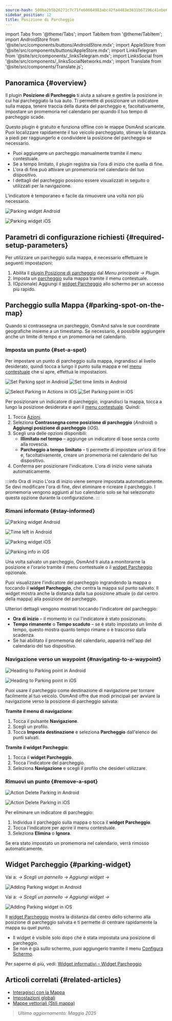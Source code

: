```yaml
---
source-hash: 500ba2b5b26271c7c71fe60664983abc42fa4483e3831b67196c41ebe60e8fd4
sidebar_position: 12
title: Posizione di Parcheggio
---
```

import Tabs from '@theme/Tabs';
import TabItem from '@theme/TabItem';
import AndroidStore from '@site/src/components/buttons/AndroidStore.mdx';
import AppleStore from '@site/src/components/buttons/AppleStore.mdx';
import LinksTelegram from '@site/src/components/_linksTelegram.mdx';
import LinksSocial from '@site/src/components/_linksSocialNetworks.mdx';
import Translate from '@site/src/components/Translate.js';



## Panoramica {#overview}

Il plugin **Posizione di Parcheggio** ti aiuta a salvare e gestire la posizione in cui hai parcheggiato la tua auto. Ti permette di posizionare un indicatore sulla mappa, tenere traccia della durata del parcheggio e, facoltativamente, impostare un promemoria nel calendario per quando il tuo tempo di parcheggio scade.

Questo plugin è gratuito e funziona offline con le mappe OsmAnd scaricate. Puoi localizzare rapidamente il tuo veicolo parcheggiato, stimare la distanza a piedi per raggiungerlo e condividere la posizione del parcheggio se necessario.

- Puoi aggiungere un parcheggio manualmente tramite il menu contestuale.
- Se a tempo limitato, il plugin registra sia l'ora di inizio che quella di fine.
- L'ora di fine può attivare un promemoria nel calendario del tuo dispositivo.
- I dettagli del parcheggio possono essere visualizzati in seguito o utilizzati per la navigazione.

L'indicatore è temporaneo e facile da rimuovere una volta non più necessario.

<Tabs groupId="operating-systems" queryString="current-os">

<TabItem value="android" label="Android">

![Parking widget Android](@site/static/img/plugins/parking/parking_widget_android.png)

</TabItem>

<TabItem value="ios" label="iOS">

![Parking widget iOS](@site/static/img/plugins/parking/parking_widget_ios.png)

</TabItem>

</Tabs>


## Parametri di configurazione richiesti {#required-setup-parameters}

Per utilizzare un parcheggio sulla mappa, è necessario effettuare le seguenti impostazioni:

1. Abilita il [plugin Posizione di parcheggio](../plugins/index.md#enable--disable) dal *Menu principale → Plugin*.
2. Imposta un [parcheggio](#set-a-spot) sulla mappa tramite il menu contestuale.
3. (Opzionale) Aggiungi il [widget Parcheggio](#parking-widget) allo schermo per un accesso più rapido.


## Parcheggio sulla Mappa {#parking-spot-on-the-map}

Quando si contrassegna un parcheggio, OsmAnd salva le sue coordinate geografiche insieme a un timestamp. Se necessario, è possibile aggiungere anche un limite di tempo e un promemoria nel calendario.


### Imposta un punto {#set-a-spot}

Per impostare un punto di parcheggio sulla mappa, ingrandisci al livello desiderato, quindi tocca a lungo il punto sulla mappa e nel [menu contestuale](../map/map-context-menu.md) che si apre, effettua le impostazioni.

<Tabs groupId="operating-systems" queryString="current-os">

<TabItem value="android" label="Android">

![Set Parking spot in Android](@site/static/img/plugins/parking/and_set_p_point_limit.png) ![Set time limits in Android](@site/static/img/plugins/parking/and_set_p_point4_.png)

</TabItem>

<TabItem value="ios" label="iOS">

![Select Parking in Actions in iOS](@site/static/img/plugins/parking/ios_set_p_point2.png) ![Set Parking point in iOS](@site/static/img/plugins/parking/ios_set_p_point3_-2.png)

</TabItem>

</Tabs>

Per posizionare un indicatore di parcheggio, ingrandisci la mappa, tocca a lungo la posizione desiderata e apri il [menu contestuale](../map/map-context-menu.md). Quindi:

1. Tocca [Azioni](../map/map-context-menu#actions).
2. Seleziona **Contrassegna come posizione di parcheggio** (*Android*) o **Aggiungi posizione di parcheggio** (*iOS*).
3. Scegli una delle opzioni disponibili:
   - **Illimitato nel tempo** – aggiunge un indicatore di base senza conto alla rovescia.
   - **Parcheggio a tempo limitato** – ti permette di impostare un'ora di fine e, facoltativamente, creare un promemoria nel calendario del tuo dispositivo.
4. Conferma per posizionare l'indicatore. L'ora di inizio viene salvata automaticamente.

:::info Ora di inizio
L'ora di inizio viene sempre impostata automaticamente. Se devi modificare l'ora di fine, devi eliminare e ricreare il parcheggio. I promemoria vengono aggiunti al tuo calendario solo se hai selezionato questa opzione durante la configurazione.
:::


### Rimani informato {#stay-informed}

<Tabs groupId="operating-systems" queryString="current-os">

<TabItem value="android" label="Android">

![Parking widget Android](@site/static/img/plugins/parking/parking_widget_android.png)

![Time left in Android](@site/static/img/plugins/parking/and_parking_info_left.png)

</TabItem>

<TabItem value="ios" label="iOS">

![Parking widget iOS](@site/static/img/plugins/parking/parking_widget_ios.png)

![Parking info in iOS](@site/static/img/plugins/parking/ios_parking_info.png)


</TabItem>

</Tabs>

Una volta salvato un parcheggio, OsmAnd ti aiuta a monitorarne la posizione e l'orario tramite il menu contestuale o il [widget Parcheggio](#parking-widget) opzionale.

Puoi visualizzare l'indicatore del parcheggio ingrandendo la mappa o toccando il **widget Parcheggio**, che centra la mappa sul punto salvato. Il widget mostra anche la distanza dalla tua posizione attuale (o dal centro della mappa) alla posizione del parcheggio.

Ulteriori dettagli vengono mostrati toccando l'indicatore del parcheggio:

- **Ora di inizio** – il momento in cui l'indicatore è stato posizionato.
- **Tempo rimanente** o **Tempo scaduto** – se è stato impostato un limite di tempo, questo mostra quanto tempo rimane o è trascorso dalla scadenza.
- Se hai abilitato il promemoria del calendario, apparirà nell'app del calendario del tuo dispositivo.


### Navigazione verso un waypoint {#navigating-to-a-waypoint}

<Tabs groupId="operating-systems" queryString="current-os">

<TabItem value="android" label="Android">

![Heading to Parking point in Android](@site/static/img/plugins/parking/and_navigating_to_parking.png)

</TabItem>

<TabItem value="ios" label="iOS">

![Heading to Parking point in iOS](@site/static/img/plugins/parking/ios_going_to_parking.png)

</TabItem>

</Tabs>

Puoi usare il parcheggio come destinazione di navigazione per tornare facilmente al tuo veicolo. OsmAnd offre due modi principali per avviare la navigazione verso la posizione di parcheggio salvata:

**Tramite il menu di navigazione**:

1. Tocca il pulsante **Navigazione**.
2. Scegli un profilo.
3. Tocca **Imposta destinazione** e seleziona **Parcheggio** dall'elenco dei punti salvati.

**Tramite il widget Parcheggio**:

1. Tocca il **widget Parcheggio**.
2. Tocca l'indicatore del parcheggio.
3. Seleziona **Navigazione** e scegli il profilo che desideri utilizzare.


### Rimuovi un punto {#remove-a-spot}

<Tabs groupId="operating-systems" queryString="current-os">

<TabItem value="android" label="Android">

![Action Delete Parking in Android](@site/static/img/map/context_menu_limited_parking.png)

</TabItem>

<TabItem value="ios" label="iOS">

<!-- ![Action Delete Parking in Android](@site/static/img/map/context_menu_limited_parking.png) -->

![Action Delete Parking in iOS](@site/static/img/map/context_menu_limited_parking_ios.png)

</TabItem>

</Tabs>

Per eliminare un indicatore di parcheggio:

1. Individua il parcheggio sulla mappa o tocca il **widget Parcheggio**.
2. Tocca l'indicatore per aprire il menu contestuale.
3. Seleziona **Elimina** o **Ignora**.

Se era stato impostato un promemoria nel calendario, verrà rimosso automaticamente.


## Widget Parcheggio {#parking-widget}

<Tabs groupId="operating-systems" queryString="current-os">

<TabItem value="android" label="Android">

Vai a: *<Translate android="true" ids="shared_string_menu,map_widget_config"/> → Scegli un pannello → Aggiungi widget → <Translate android="true" ids="map_widget_parking"/>*

![Adding Parking widget in Android](@site/static/img/plugins/parking/and_adding_parking_widget_andr.png)

</TabItem>

<TabItem value="ios" label="iOS">

Vai a: *<Translate ios="true" ids="shared_string_menu,layer_map_appearance"/> → Scegli un pannello → Aggiungi widget → <Translate ios="true" ids="parking_place"/>*

![Adding Parking widget in iOS](@site/static/img/plugins/parking/ios_adding_parking_widget-2.png)

</TabItem>

</Tabs>

Il [widget Parcheggio](../widgets/info-widgets.md#parking-widget) mostra la distanza dal centro dello schermo alla posizione di parcheggio salvata e ti permette di centrare rapidamente la mappa su quel punto.

- Il widget è visibile solo dopo che è stata impostata una posizione di parcheggio.
- Se non è già sullo schermo, puoi aggiungerlo tramite il menu [Configura Schermo](../widgets/configure-screen.md).

Per saperne di più, vedi: [Widget informativi – Widget Parcheggio](https://osmand.net/docs/user/widgets/info-widgets#parking-widget)


## Articoli correlati {#related-articles}

- [Interagisci con la Mappa](../../user/map/interact-with-map.md)
- [Impostazioni globali](../../user/personal/global-settings.md)
- [Mappe vettoriali (Stili mappa)](../../user/map/vector-maps.md)

> *Ultimo aggiornamento: Maggio 2025*